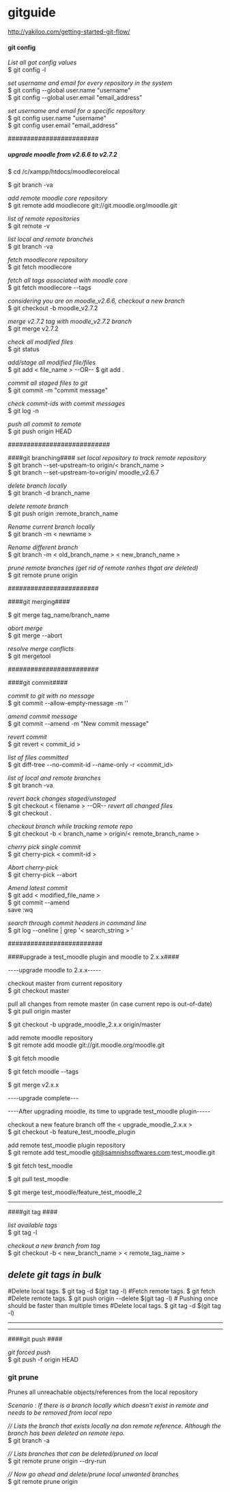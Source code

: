 gitguide
========
http://yakiloo.com/getting-started-git-flow/

#### git config ####

<i>List all got config values</i> <br />
$ git config -l

<i>set username and email for every repository in the system</i> <br />
$ git config --global user.name "username" <br />
$ git config --global user.email "email_address"

<i>set username and email for a specific repository</i> <br />
$ git config user.name "username" <br />
$ git config user.email "email_address"


########################
##### upgrade moodle from v2.6.6 to v2.7.2 ######

$ cd /c/xampp/htdocs/moodlecorelocal

$ git branch -va 

<i>add remote moodle core repository</i> <br />
$ git remote add moodlecore git://git.moodle.org/moodle.git

<i>list of remote repositories</i> <br />
$ git remote -v

<i>list local and remote branches</i> <br />
$ git branch -va

<i>fetch moodlecore repository</i> <br />
$ git fetch moodlecore

<i>fetch all tags associated with moodle core</i>  <br />
$ git fetch moodlecore --tags

<i>considering you are on moodle_v2.6.6, checkout a new branch</i>  <br />
$ git checkout -b moodle_v2.7.2

<i>merge v2.7.2 tag with moodle_v2.7.2 branch</i>  <br /> 
$ git merge v2.7.2

<i> check all modified files</i> <br />
$ git status

<i> add/stage all modified file/files </i><br/>
$ git add < file_name >
--OR--
$ git add .

<i> commit all staged files to git </i> <br />
$ git commit -m "commit message"

<i> check commit-ids with commit messages </i> <br />
$ git log -n

<i> push all commit to remote </i> <br />
$ git push origin HEAD

###########################

####git branching####
<i>set local repository to track remote repository</i> <br />
$ git branch --set-upstream-to origin/< branch_name >
<br />
$ git branch --set-upstream-to=origin/<branch> moodle_v2.6.7

<i>delete branch locally</i> <br /> 
$ git branch -d branch_name

<i>delete remote branch</i> <br />
$ git push origin :remote_branch_name

<i>Rename current branch locally</i><br />
$ git branch -m < newname >

<i> Rename different branch </i> <br />
$ git branch -m < old_branch_name > < new_branch_name >

<i> prune remote branches (get rid of remote ranhes thgat are deleted) </i> <br />
$ git remote prune origin

########################

####git merging####

$ git merge tag_name/branch_name

<i> abort merge </i> <br />
$ git merge --abort

<i> resolve merge conflicts </i> <br />
$ git mergetool

########################

####git commit####

<i> commit to git with no message </i> <br />
$ git commit --allow-empty-message -m ''

<i> amend commit message </i> <br />
$ git commit --amend -m "New commit message"

<i> revert commit </i> <br />
$ git revert < commit_id >

<i> list of files committed </i> <br />
$ git diff-tree --no-commit-id --name-only -r <commit_id>

<i> list of local and remote branches </i> <br />
$ git branch -va

<i> revert back changes staged/unstaged </i> <br />
$ git checkout < filename >
 --OR--
<i> revert all changed files </i> <br />
$ git  checkout .

<i> checkout branch while tracking remote repo </i> <br />
$ git checkout -b < branch_name > origin/< remote_branch_name >

<i> cherry pick single commit </i> <br />
$ git cherry-pick < commit-id >

<i>Abort cherry-pick </i><br />
$ git cherry-pick --abort

<i> Amend latest commit </i> <br />
$ git add < modified_file_name > <br />
$ git commit --amend <br />
save :wq 

<i>search through commit headers in command line</i> <br />
$ git log --oneline | grep '< search_string > ' <br /> 

#########################

####upgrade a test_moodle plugin and moodle to 2.x.x####

----upgrade moodle to 2.x.x----- <br />

checkout master from current repository <br />
$ git checkout master

pull all changes from remote master (in case current repo is out-of-date) <br />
$ git pull origin master

$ git checkout -b upgrade_moodle_2.x.x origin/master

add remote moodle repository <br />
$ git remote add moodle git://git.moodle.org/moodle.git

$ git fetch moodle

$ git fetch moodle --tags

$ git merge v2.x.x

----upgrade complete---

----After upgrading moodle, its time to upgrade test_moodle plugin-----

checkout a new feature branch off the < upgrade_moodle_2.x.x > <br />
$ git checkout -b feature_test_moodle_plugin

add remote test_moodle plugin repository <br />
$ git remote add test_moodle git@samnishsoftwares.com:test_moodle.git

$ git fetch test_moodle

$ git pull test_moodle

$ git merge test_moodle/feature_test_moodle_2

--------------------------------------------------------------------

####git tag ####

<i>list available tags</i> <br />
$ git tag -l

<i> checkout a new branch from tag</i> <br />
$ git checkout -b < new_branch_name > < remote_tag_name >

<i> delete git tags in bulk </i> <br />
-------------------------------
#Delete local tags.
$ git tag -d $(git tag -l)
#Fetch remote tags.
$ git fetch
#Delete remote tags.
$ git push origin --delete $(git tag -l) # Pushing once should be faster than multiple times
#Delete local tags.
$ git tag -d $(git tag -l)

---------------------------------
-- -- --- --- --- ---

####git push ####

<i>git forced push</i> <br />
$ git push -f origin HEAD

### git prune #####
Prunes all unreachable objects/references from the local repository

<i> Scenario : If there is a branch locally which doesn't exist in remote and needs to be removed from local repo </i> <br />

<i> // Lists the branch that exists locally na don remote reference. Although the branch has been deleted on remote repo. </i> <br />
$ git branch -a

<i> // Lists branches that can be deleted/pruned on local </i> <br />
$ git remote prune origin --dry-run

<i> // Now go ahead and delete/prune local unwanted branches </i> <br />
$ git remote prune origin






